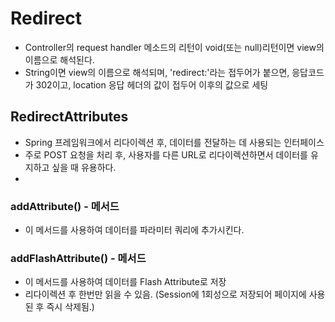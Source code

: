 # Redirect 
* Controller의 request handler 메소드의 리턴이 void(또는 null)리턴이면  view의 이름으로 해석된다.
* String이면 view의 이름으로 해석되며, 'redirect:'라는 접두어가 붙으면, 응답코드가 302이고, location 응답 헤더의 값이 접두어 이후의 값으로 세팅

## RedirectAttributes
* Spring 프레임워크에서 리다이렉션 후, 데이터를 전달하는 데 사용되는 인터페이스
* 주로 POST 요청을 처리 후, 사용자를 다른 URL로 리다이렉션하면서 데이터를 유지하고 싶을 때 유용하다.
* 
### addAttribute() - 메서드
* 이 메서드를 사용하여 데이터를 파라미터 쿼리에 추가시킨다.

### addFlashAttribute() - 메서드
* 이 메서드를 사용하여 데이터를 Flash Attribute로 저장
* 리다이렉션 후 한번만 읽을 수 있음. (Session에 1회성으로 저장되어 페이지에 사용된 후 즉시 삭제됨.)


